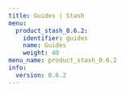 ```yaml
---
title: Guides | Stash
menu:
  product_stash_0.6.2:
    identifier: guides
    name: Guides
    weight: 40
menu_name: product_stash_0.6.2
info:
  version: 0.6.2
---
```


